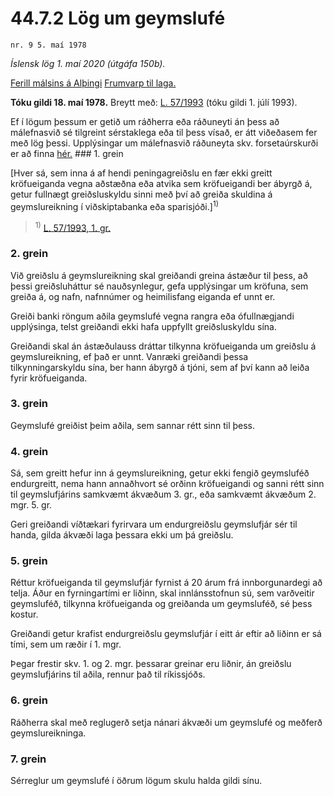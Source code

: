 # 44.7.2 Lög um geymslufé

`nr. 9 5. maí 1978`

_Íslensk lög 1. maí 2020 (útgáfa 150b)._

[Ferill málsins á Alþingi](https://www.althingi.is/thingstorf/thingmalalistar-eftir-thingum/ferill/?ltg=99&mnr=142)
[Frumvarp til laga.](https://www.althingi.is/altext/99/s/pdf/0302.pdf)

**Tóku gildi 18. maí 1978.**
Breytt með:
[L. 57/1993](https://althingi.is/altext/stjt/1993.057.html) (tóku gildi 1. júlí 1993).

Ef í lögum þessum er getið um ráðherra eða ráðuneyti án þess að málefnasvið sé tilgreint sérstaklega eða til þess vísað, er átt viðeðasem fer með lög þessi. Upplýsingar um málefnasvið ráðuneyta skv. forsetaúrskurði er að finna [hér.](2018119.md) ### 1. grein

[Hver sá, sem inna á af hendi peningagreiðslu en fær ekki greitt kröfueiganda vegna aðstæðna eða atvika sem kröfueigandi ber ábyrgð á, getur fullnægt greiðsluskyldu sinni með því að greiða skuldina á geymslureikning í viðskiptabanka eða sparisjóði.]<sup>1)</sup> 

> <sup>1)</sup> [L. 57/1993, 1. gr.](https://althingi.is/altext/stjt/1993.057.html)

### 2. grein

Við greiðslu á geymslureikning skal greiðandi greina ástæður til þess, að þessi greiðsluháttur sé nauðsynlegur, gefa upplýsingar um kröfuna, sem greiða á, og nafn, nafnnúmer og heimilisfang eiganda ef unnt er.

Greiði banki röngum aðila geymslufé vegna rangra eða ófullnægjandi upplýsinga, telst greiðandi ekki hafa uppfyllt greiðsluskyldu sína.

Greiðandi skal án ástæðulauss dráttar tilkynna kröfueiganda um greiðslu á geymslureikning, ef það er unnt. Vanræki greiðandi þessa tilkynningarskyldu sína, ber hann ábyrgð á tjóni, sem af því kann að leiða fyrir kröfueiganda.

### 3. grein

Geymslufé greiðist þeim aðila, sem sannar rétt sinn til þess.

### 4. grein

Sá, sem greitt hefur inn á geymslureikning, getur ekki fengið geymsluféð endurgreitt, nema hann annaðhvort sé orðinn kröfueigandi og sanni rétt sinn til geymslufjárins samkvæmt ákvæðum 3. gr., eða samkvæmt ákvæðum 2. mgr. 5. gr.

Geri greiðandi víðtækari fyrirvara um endurgreiðslu geymslufjár sér til handa, gilda ákvæði laga þessara ekki um þá greiðslu.

### 5. grein

Réttur kröfueiganda til geymslufjár fyrnist á 20 árum frá innborgunardegi að telja. Áður en fyrningartími er liðinn, skal innlánsstofnun sú, sem varðveitir geymsluféð, tilkynna kröfueiganda og greiðanda um geymsluféð, sé þess kostur.

Greiðandi getur krafist endurgreiðslu geymslufjár í eitt ár eftir að liðinn er sá tími, sem um ræðir í 1. mgr.

Þegar frestir skv. 1. og 2. mgr. þessarar greinar eru liðnir, án greiðslu geymslufjárins til aðila, rennur það til ríkissjóðs.

### 6. grein

Ráðherra skal með reglugerð setja nánari ákvæði um geymslufé og meðferð geymslureikninga.

### 7. grein

Sérreglur um geymslufé í öðrum lögum skulu halda gildi sínu.
